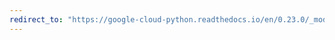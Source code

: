 ```yaml
---
redirect_to: "https://google-cloud-python.readthedocs.io/en/0.23.0/_modules/google/cloud/bigtable/row.html"
---
```

